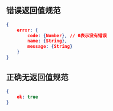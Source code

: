 ## 错误返回值规范

```json
{
    error: {
        code: {Number}, // 0表示没有错误
        name: {String},
        message: {String}
    }
}
```

## 正确无返回值规范

```json
{
    ok: true
}
```